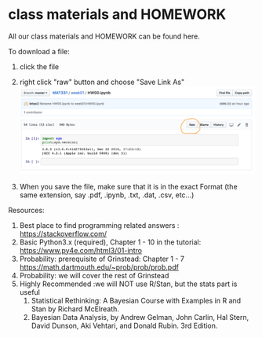 # class materials and HOMEWORK 

All our class materials and HOMEWORK can be found here. 

To download a file:
1. click the file
1. right click "raw" button and choose "Save Link As" ![Screenshot](1.png)


1. When you save the file, make sure that it is in the exact Format (the same extension, say .pdf, .ipynb, .txt, .dat, .csv, etc...)

Resources:
1. Best place to find programming related answers : https://stackoverflow.com/
1. Basic Python3.x (required), Chapter 1 - 10 in the tutorial: https://www.py4e.com/html3/01-intro
1. Probability: prerequisite of Grinstead: Chapter 1 - 7 https://math.dartmouth.edu/~prob/prob/prob.pdf
1. Probability: we will cover the rest of Grinstead
1. Highly Recommended :we will NOT use R/Stan, but the stats part is useful
    1. Statistical Rethinking: A Bayesian Course with Examples in R and Stan by Richard McElreath.
    1. Bayesian Data Analysis, by Andrew Gelman, John Carlin, Hal Stern, David Dunson, Aki Vehtari, and Donald Rubin. 3rd Edition.
